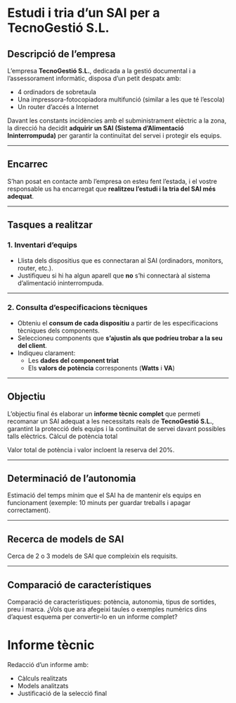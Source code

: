 # Estudi i tria d’un SAI per a TecnoGestió S.L.

## Descripció de l’empresa

L’empresa **TecnoGestió S.L.**, dedicada a la gestió documental i a l’assessorament informàtic, disposa d’un petit despatx amb:

- 4 ordinadors de sobretaula  
- Una impressora-fotocopiadora multifunció (similar a les que té l’escola)  
- Un router d’accés a Internet  

Davant les constants incidències amb el subministrament elèctric a la zona, la direcció ha decidit **adquirir un SAI (Sistema d’Alimentació Ininterrompuda)** per garantir la continuïtat del servei i protegir els equips.

---

## Encarrec

S’han posat en contacte amb l’empresa on esteu fent l’estada, i el vostre responsable us ha encarregat que **realitzeu l’estudi i la tria del SAI més adequat**.

---

## Tasques a realitzar

### 1. Inventari d’equips

- Llista dels dispositius que es connectaran al SAI (ordinadors, monitors, router, etc.).  
- Justifiqueu si hi ha algun aparell que **no** s’hi connectarà al sistema d’alimentació ininterrompuda.

---

### 2. Consulta d’especificacions tècniques

- Obteniu el **consum de cada dispositiu** a partir de les especificacions tècniques dels components.  
- Seleccioneu components que **s’ajustin als que podríeu trobar a la seu del client**.  
- Indiqueu clarament:
  - Les **dades del component triat**  
  - Els **valors de potència** corresponents (**Watts** i **VA**)  

---

## Objectiu

L’objectiu final és elaborar un **informe tècnic complet** que permeti recomanar un SAI adequat a les necessitats reals de **TecnoGestió S.L.**, garantint la protecció dels equips i la continuïtat de servei davant possibles talls elèctrics.
 Càlcul de potència total

Valor total de potència i valor incloent la reserva del 20%.

---

## Determinació de l’autonomia

Estimació del temps mínim que el SAI ha de mantenir els equips en funcionament (exemple: 10 minuts per guardar treballs i apagar correctament).

---

## Recerca de models de SAI

Cerca de 2 o 3 models de SAI que compleixin els requisits.

---

## Comparació de característiques

Comparació de característiques: potència, autonomia, tipus de sortides, preu i marca.
¿Vols que ara afegeixi taules o exemples numèrics dins d’aquest esquema per convertir-lo en un informe complet?

# Informe tècnic

Redacció d’un informe amb: 

- Càlculs realitzats
- Models analitzats
- Justificació de la selecció final











